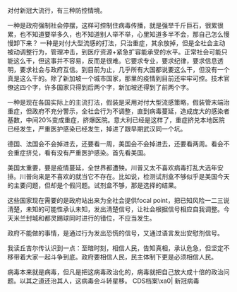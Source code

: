 对付新冠大流行，有三种防控情境。

一种是政府强制社会停摆，这样可控制住病毒传播，就是强举千斤巨石，很累很累，也不知道要举多久，也不知道别人举不举，心里知道多半不会，那自己怎么慢慢卸下来？ 一种是对付大型流感的打法，只治重症，其余放掉，但是全社会主动被动调整行为，管理冲击，到医疗资源+紧急扩容能承受的水平。正常社会可能只能这么干，但这事并不容易，反而是很难。它要求专业，要求纪律，要求信息透明，要求社会与政府互信。到目前为止，几乎所有大国都说要这么干，但没有一个真是这么干的。除了新加坡一个城市国家，那里的疫情到目前还牢牢可控。技术官僚这四个字，许多国家只得到后两个字，新加坡还得到了前两个字。

一种是现在各国实际上的主流打法，假装是采用对付大型流感策略，假装管末端治重症，但政府不充分警示，全社会行为不调整，直到病毒蔓延，造成庞大的感染者基数，中间20%变成重症，挤爆医院。意大利已经是这样了，重症挤兑本地医院已经发生，严重医护感染已经发生，掉进了跟早期武汉同一个坑。

德国、法国会不会掉进去，还要看一周，美国会不会掉进去，还要看两周。看会不会重症挤兑，看有没有严重医护感染。首先看美国。

美国太重要，要是疫情蔓延，全世界都遭殃。川普又太不喜欢病毒打乱大选年安排。川普向来是不喜欢的就当它不存在。比如说，检测试剂盒不够似乎是美国今天的主要问题，但却是个假问题。试剂盒不够，那是选择的结果。

这些国家现在需要的是政府站出来为全社会提供focal point，把已知风险一二三说清楚，未知的可能性承认未知，发出清楚信号，让社会根据信号相应自我调整。今天米兰封城和都灵踢球同时进行的错位，不应当发生。

政府不能做的事情，是通过行为发出恐慌的信号，又通过语言发出安慰剂信号。

我读丘吉尔传认识到一点：至暗时刻，相信人民，告知真相，承认危急，但坚定不移带着大家一起斗争到底。政府要相信人民，民主体制下更是必须相信人民。

病毒本来就是病毒，但凡是把这病毒政治化的，病毒就把自己放大成十倍的政治问题。以其之道还治其人，这病毒会斗转星移。 CDS档案\xa0| 新冠病毒


